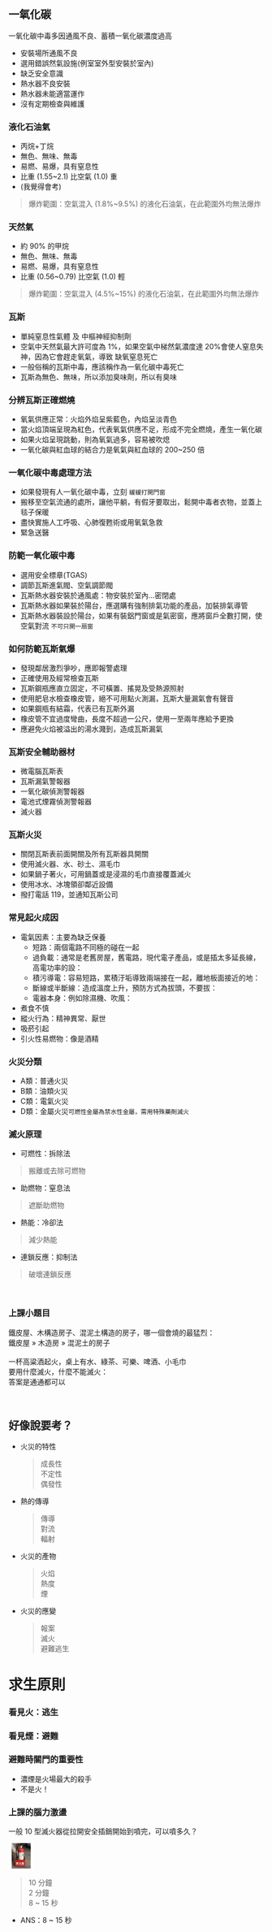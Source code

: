 ## 一氧化碳
一氧化碳中毒多因通風不良、蓄積一氧化碳濃度過高
* 安裝場所通風不良
* 選用錯誤然氣設施(例室室外型安裝於室內)
* 缺乏安全意識
* 熱水器不良安裝
* 熱水器未能適當運作
* 沒有定期檢查與維護

### 液化石油氣
* 丙烷+丁烷
* 無色、無味、無毒
* 易燃、易爆，具有窒息性
* 比重 (1.55~2.1) 比空氣 (1.0) 重
* (我覺得會考)
> 爆炸範圍：空氣混入 (1.8%~9.5%) 的液化石油氣，在此範圍外均無法爆炸

### 天然氣
* 約 90% 的甲烷
* 無色、無味、無毒
* 易燃、易爆，具有窒息性
* 比重 (0.56~0.79) 比空氣 (1.0) 輕
> 爆炸範圍：空氣混入 (4.5%~15%) 的液化石油氣，在此範圍外均無法爆炸

### 瓦斯
* 單純窒息性氣體 及 中樞神經抑制劑
* 空氣中天然氣最大許可度為 1%，如果空氣中梯然氣濃度達 20%會使人窒息失神，因為它會趕走氧氣，導致 缺氧窒息死亡
* 一般俗稱的瓦斯中毒，應該稱作為一氧化碳中毒死亡 
* 瓦斯為無色、無味，所以添加臭味劑，所以有臭味

### 分辨瓦斯正確燃燒
* 氧氣供應正常：火焰外焰呈紫藍色，內焰呈淡青色
* 當火焰頂端呈現為紅色，代表氧氣供應不足，形成不完全燃燒，產生一氧化碳
* 如果火焰呈現跳動，則為氧氣過多，容易被吹熄
* 一氧化碳與紅血球的結合力是氧氣與紅血球的 200~250 倍

### 一氧化碳中毒處理方法
* 如果發現有人一氧化碳中毒，立刻 ```緩緩打開門窗```
* 搬移至空氣流通的處所，讓他平躺，有假牙要取出，鬆開中毒者衣物，並蓋上毯子保暖
* 盡快實施人工呼吸、心肺復甦術或用氧氣急救
* 緊急送醫

### 防範一氧化碳中毒
* 選用安全標章(TGAS)
* 調節瓦斯進氣閥、空氣調節閥
* 瓦斯熱水器安裝於通風處：物安裝於室內...密閉處
* 瓦斯熱水器如果裝於陽台，應選購有強制排氣功能的產品，加裝排氣導管
* 瓦斯熱水器裝設於陽台，如果有裝鋁門窗或是氣密窗，應將窗戶全數打開，使空氣對流 ```不可只開一扇窗```

### 如何防範瓦斯氣爆
* 發現鄰居激烈爭吵，應即報警處理
* 正確使用及經常檢查瓦斯
* 瓦斯鋼瓶應直立固定，不可橫置、搖晃及受熱源照射
* 使用肥皂水檢查橡皮管，絕不可用點火測漏，瓦斯大量漏氣會有聲音
* 如果鋼瓶有結霜，代表已有瓦斯外漏
* 橡皮管不宜過度彎曲，長度不超過一公尺，使用一至兩年應給予更換
* 應避免火焰被溢出的湯水濺到，造成瓦斯漏氣

### 瓦斯安全輔助器材
* 微電腦瓦斯表
* 瓦斯漏氣警報器
* 一氧化碳偵測警報器
* 電池式煙霧偵測警報器
* 滅火器

### 瓦斯火災
* 關閉瓦斯表前面開關及所有瓦斯器具開關
* 使用滅火器、水、砂土、濕毛巾
* 如果鍋子著火，可用鍋蓋或是浸濕的毛巾直接覆蓋滅火
* 使用冰水、冰塊領卻鄰近設備
* 撥打電話 119，並通知瓦斯公司

### 常見起火成因
* 電氣因素：主要為缺乏保養
    * 短路：兩個電路不同極的碰在一起
    * 過負載：通常是老舊房屋，舊電路，現代電子產品，或是插太多延長線，高電功率的設：
    * 積污導電：容易短路，累積汙垢導致兩端接在一起，離地板面接近的地：
    * 斷線或半斷線：造成溫度上升，預防方式為拔頭，不要拔：
    * 電器本身：例如除濕機、吹風：
* 煮食不慎
* 縱火行為：精神異常、厭世
* 吸菸引起
* 引火性易燃物：像是酒精

### 火災分類
* A類：普通火災
* B類：油類火災
* C類：電氣火災
* D類：金屬火災```可燃性金屬為禁水性金屬，需用特殊藥劑滅火```

### 滅火原理
* 可燃性：拆除法
> 搬離或去除可燃物
* 助燃物：窒息法
> 遮斷助燃物
* 熱能：冷卻法
> 減少熱能
* 連鎖反應：抑制法
> 破壞連鎖反應

<br>

### 上課小題目
鐵皮屋、木構造房子、混泥土構造的房子，哪一個會燒的最猛烈：<br>
鐵皮屋 » 木造房 » 混泥土的房子<br>
<br>
一杯高粱酒起火，桌上有水、綠茶、可樂、啤酒、小毛巾<br>
要用什麼滅火，什麼不能滅火：<br>
答案是通通都可以

<br>

## 好像說要考？
* 火災的特性
    > 成長性 <br>
    不定性  <br>
    偶發性
* 熱的傳導
    > 傳導<br>
    對流<br>
    輻射
* 火災的產物
    > 火焰<br>
    熱度<br>
    煙
* 火災的應變
    > 報案<br>
    滅火<br>
    避難逃生

# 求生原則
### 看見火：逃生
### 看見煙：避難

### 避難時關門的重要性
* 濃煙是火場最大的殺手
* 不是火！

### 上課的腦力激盪
一般 10 型滅火器從拉開安全插銷開始到噴完，可以噴多久？ <br/>

<img src="10型滅火器.jpg" width="50px"/>

> 10 分鐘<br>
2 分鐘<br>
8 ~ 15 秒

* ANS：8 ~ 15 秒
